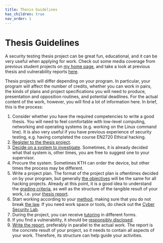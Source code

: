 ```yaml
---
title: Thesis Guidelines
has_children: true
nav_order: 1
---
```


# Thesis Guidelines

A security testing thesis project can be great fun, educational, and it can be very useful when applying for work. Check out some media coverage from previous student projects on [my home page](https://www.kth.se/profile/pontusj), and take a look at previous thesis and vulnerability reports [here](https://www.kth.se/nse/research/software-systems-architecture-and-security/projects/ethical-hacking-1.914053).

Thesis projects will differ depending on your program. In particular, your program will affect the number of credits, whether you can work in pairs, the kinds of plans and project specifications you will need to produce, presentation and opposition routines, and potential deadlines. For the actual content of the work, however, you will find a lot of information here. In brief, this is the process: 
1. Consider whether you have the required competencies to write a good thesis. You will need to feel comfortable with low-level computing, networking and operating systems (e.g. working on the Linux command line). It is also very useful if you have previous experience of security testing, e.g. having completed the course EN2720 Ethical hacking.
1. [Register to the thesis project](registration.html).
1. [Decide on a system to investigate](choice_of_system.html). Sometimes, it is already decided what that system is, other times, you are free to suggest one to your supervisor. 
1. Procure the system. Sometimes KTH can order the device, but other times the process may be different. 
1. Write a project plan. The format of the project plan is oftentimes decided on by your program, but generally [the objectives](objective.html) will be the same for all hacking projects. Already at this point, it is a good idea to understand the [grading criteria](grading_criteria.html), as well as the structure of the tangible result of your work, i.e. your [thesis report](thesis_report.html).  
1. Start working according to your [method](method.html), making sure that you do not break [the law](the_law.html). If you need work space or tools, do check out the [Cyber Security Lab](lab.html).
1. During the project, you can receive [tutoring](tutoring.html) in different forms.
1. If you find a vulnerability, it should be [responsibly disclosed](responsible_disclosure.html).
1. [Write the report](thesis_report.html), preferably in parallel to the actual work. The report is the concrete result of your project, so it needs to contain all aspects of your work. Therefore, its structure can help guide your activities. 
